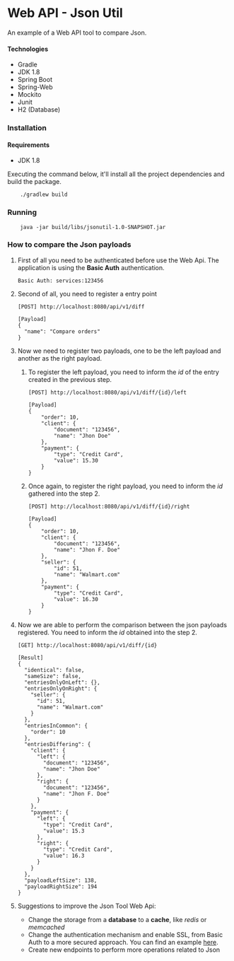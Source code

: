 # Web API - Json Util

An example of a Web API tool to compare Json.

#### Technologies
- Gradle
- JDK 1.8
- Spring Boot
- Spring-Web
- Mockito
- Junit
- H2 (Database)

### Installation
#### Requirements
- JDK 1.8

Executing the command below, it'll install all the project dependencies and build the package.

```
    ./gradlew build
```

### Running

```
    java -jar build/libs/jsonutil-1.0-SNAPSHOT.jar
```


### How to compare the Json payloads

1. First of all you need to be authenticated before use the Web Api. The application is using the **Basic Auth** authentication.

    ```
    Basic Auth: services:123456
    ```

2. Second of all, you need to register a entry point
    ```
    [POST] http://localhost:8080/api/v1/diff

    [Payload]
    {
      "name": "Compare orders"
    }
    ```

3. Now we need to register two payloads, one to be the left payload and another as the right payload.

    1. To register the left payload, you need to inform the *id* of the entry created in the previous step.

        ```
        [POST] http://localhost:8080/api/v1/diff/{id}/left

        [Payload]
        {
            "order": 10,
            "client": {
                "document": "123456",
                "name": "Jhon Doe"
            },
            "payment": {
                "type": "Credit Card",
                "value": 15.30
            }
        }
        ```

    2. Once again, to register the right payload, you need to inform the *id* gathered into the step 2.
        ```
        [POST] http://localhost:8080/api/v1/diff/{id}/right

        [Payload]
        {
            "order": 10,
            "client": {
                "document": "123456",
                "name": "Jhon F. Doe"
            },
            "seller": {
                "id": 51,
                "name": "Walmart.com"
            },
            "payment": {
                "type": "Credit Card",
                "value": 16.30
            }
        }
        ```

4. Now we are able to perform the comparison between the json payloads registered. You
need to inform the *id* obtained into the step 2.

    ```
    [GET] http://localhost:8080/api/v1/diff/{id}

    [Result]
    {
      "identical": false,
      "sameSize": false,
      "entriesOnlyOnLeft": {},
      "entriesOnlyOnRight": {
        "seller": {
          "id": 51,
          "name": "Walmart.com"
        }
      },
      "entriesInCommon": {
        "order": 10
      },
      "entriesDiffering": {
        "client": {
          "left": {
            "document": "123456",
            "name": "Jhon Doe"
          },
          "right": {
            "document": "123456",
            "name": "Jhon F. Doe"
          }
        },
        "payment": {
          "left": {
            "type": "Credit Card",
            "value": 15.3
          },
          "right": {
            "type": "Credit Card",
            "value": 16.3
          }
        }
      },
      "payloadLeftSize": 138,
      "payloadRightSize": 194
    }
    ```

5. Suggestions to improve the Json Tool Web Api:
    * Change the storage from a **database** to a **cache**, like *redis* or *memcached*
    * Change the authentication mechanism and enable SSL, from Basic Auth to a more secured approach. You can find an example [here](https://github.com/antonioreuter/hateoas-oms-sec).
    * Create new endpoints to perform more operations related to Json







